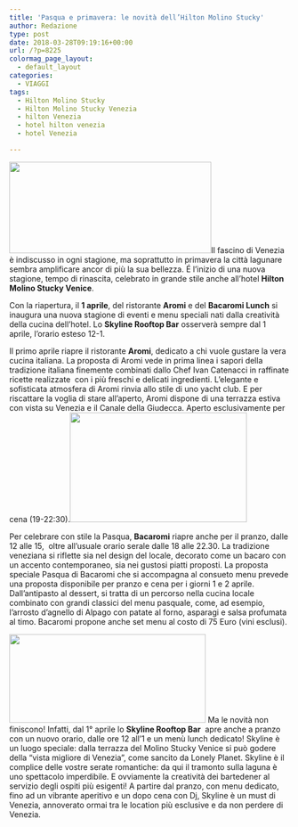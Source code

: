 ```yaml
---
title: 'Pasqua e primavera: le novità dell’Hilton Molino Stucky'
author: Redazione
type: post
date: 2018-03-28T09:19:16+00:00
url: /?p=8225
colormag_page_layout:
  - default_layout
categories:
  - VIAGGI
tags:
  - Hilton Molino Stucky
  - Hilton Molino Stucky Venezia
  - hilton Venezia
  - hotel hilton venezia
  - hotel Venezia

---
```

<img decoding="async" loading="lazy" class=" wp-image-8228 alignleft" src="https://progressonline.it/wp-content/uploads/2018/03/image008-300x135.jpg" alt="" width="363" height="164" />Il fascino di Venezia è indiscusso in ogni stagione, ma soprattutto in primavera la città lagunare sembra amplificare ancor di più la sua bellezza. É l’inizio di una nuova stagione, tempo di rinascita, celebrato in grande stile anche all’hotel **Hilton Molino Stucky Venice**.

Con la riapertura, il **1 aprile**, del ristorante **Aromi** e del **Bacaromi Lunch** si inaugura una nuova stagione di eventi e menu speciali nati dalla creatività della cucina dell’hotel. Lo **Skyline Rooftop Bar** osserverà sempre dal 1 aprile, l’orario esteso 12-1.

Il primo aprile riapre il ristorante **Aromi**, dedicato a chi vuole gustare la vera cucina italiana. La proposta di Aromi vede in prima linea i sapori della tradizione italiana finemente combinati dallo Chef Ivan Catenacci in raffinate ricette realizzate  con i più freschi e delicati ingredienti. L’elegante e sofisticata atmosfera di Aromi rinvia allo stile di uno yacht club. E per riscattare la voglia di stare all’aperto, Aromi dispone di una terrazza estiva con vista su Venezia e il Canale della Giudecca. Aperto esclusivamente per cena (19-22:30).<img decoding="async" loading="lazy" class=" wp-image-8226 alignright" src="https://progressonline.it/wp-content/uploads/2018/03/image010-300x186.jpg" alt="" width="318" height="197" />

Per celebrare con stile la Pasqua, **Bacaromi** riapre anche per il pranzo, dalle 12 alle 15,  oltre all’usuale orario serale dalle 18 alle 22.30. La tradizione veneziana si riflette sia nel design del locale, decorato come un bacaro con un accento contemporaneo, sia nei gustosi piatti proposti. La proposta speciale Pasqua di Bacaromi che si accompagna al consueto menu prevede una proposta disponibile per pranzo e cena per i giorni 1 e 2 aprile. Dall&#8217;antipasto al dessert, si tratta di un percorso nella cucina locale combinato con grandi classici del menu pasquale, come, ad esempio, l’arrosto d’agnello di Alpago con patate al forno, asparagi e salsa profumata al timo. Bacaromi propone anche set menu al costo di 75 Euro (vini esclusi).

<img decoding="async" loading="lazy" class=" wp-image-8227 alignleft" src="https://progressonline.it/wp-content/uploads/2018/03/image009-300x135.jpg" alt="" width="353" height="159" /> Ma le novità non finiscono! Infatti, dal 1° aprile lo **Skyline Rooftop Bar**  apre anche a pranzo con un nuovo orario, dalle ore 12 all’1 e un menù lunch dedicato! Skyline è un luogo speciale: dalla terrazza del Molino Stucky Venice si può godere della &#8220;vista migliore di Venezia&#8221;, come sancito da Lonely Planet. Skyline è il complice delle vostre serate romantiche: da qui il tramonto sulla laguna è uno spettacolo imperdibile. E ovviamente la creatività dei bartedener al servizio degli ospiti più esigenti! A partire dal pranzo, con menu dedicato, fino ad un vibrante aperitivo e un dopo cena con Dj, Skyline è un must di Venezia, annoverato ormai tra le location più esclusive e da non perdere di Venezia.
